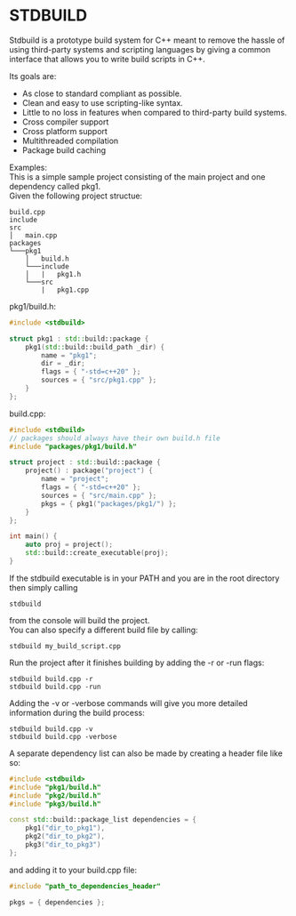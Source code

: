 # STDBUILD

Stdbuild is a prototype build system for C++ meant to remove the hassle of using third-party systems and scripting languages by giving a common
interface that allows you to write build scripts in C++.

Its goals are:
- As close to standard compliant as possible.
- Clean and easy to use scripting-like syntax.
- Little to no loss in features when compared to third-party build systems.
- Cross compiler support
- Cross platform support
- Multithreaded compilation
- Package build caching

Examples:  
This is a simple sample project consisting of the main project and one dependency called pkg1.  
Given the following project structue:  
```
build.cpp
include
src
│   main.cpp
packages
└───pkg1
    │   build.h
    └───include
    │   |   pkg1.h
    └───src
        |   pkg1.cpp
```

pkg1/build.h:
```cpp
#include <stdbuild>

struct pkg1 : std::build::package {
	pkg1(std::build::build_path _dir) {
		name = "pkg1";
		dir = _dir;
		flags = { "-std=c++20" };
		sources = { "src/pkg1.cpp" };
	}
};
```
build.cpp:
```cpp
#include <stdbuild>
// packages should always have their own build.h file
#include "packages/pkg1/build.h"

struct project : std::build::package {
	project() : package("project") {
		name = "project";
		flags = { "-std=c++20" };
		sources = { "src/main.cpp" };
		pkgs = { pkg1("packages/pkg1/") };
	}
};

int main() {
	auto proj = project();
	std::build::create_executable(proj);
}
```
If the stdbuild executable is in your PATH and you are in the root directory then simply calling
```shell
stdbuild
```
from the console will build the project.  
You can also specify a different build file by calling:  
```shell
stdbuild my_build_script.cpp
```
Run the project after it finishes building by adding the -r or -run flags:
```shell
stdbuild build.cpp -r
stdbuild build.cpp -run
```
Adding the -v or -verbose commands will give you more detailed information during the build process:
```shell
stdbuild build.cpp -v
stdbuild build.cpp -verbose
```
A separate dependency list can also be made by creating a header file like so:
```cpp
#include <stdbuild>
#include "pkg1/build.h"
#include "pkg2/build.h"
#include "pkg3/build.h"

const std::build::package_list dependencies = {
	pkg1("dir_to_pkg1"),
	pkg2("dir_to_pkg2"),
	pkg3("dir_to_pkg3")
};
```
and adding it to your build.cpp file:
```cpp
#include "path_to_dependencies_header"

pkgs = { dependencies };
```